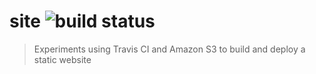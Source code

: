 # site ![build status](https://api.travis-ci.org/robatron/site.svg)
> Experiments using Travis CI and Amazon S3 to build and deploy a static website

